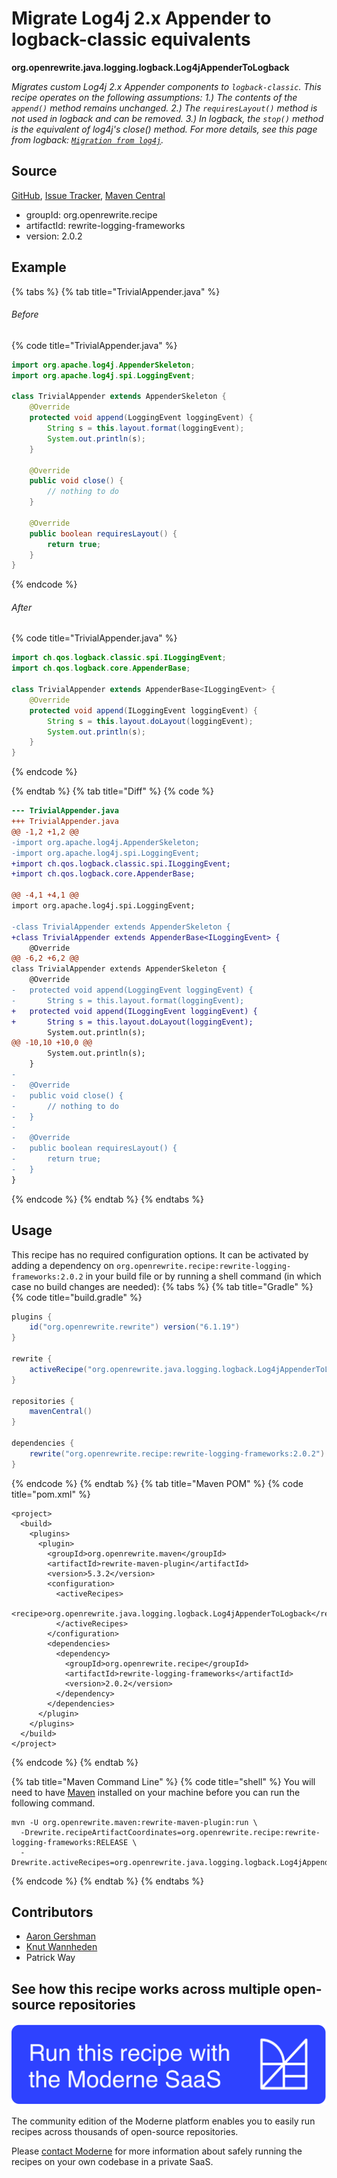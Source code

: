 # Migrate Log4j 2.x Appender to logback-classic equivalents

**org.openrewrite.java.logging.logback.Log4jAppenderToLogback**

_Migrates custom Log4j 2.x Appender components to `logback-classic`. This recipe operates on the following assumptions: 1.) The contents of the `append()` method remains unchanged. 2.) The `requiresLayout()` method is not used in logback and can be removed. 3.) In logback, the `stop()` method is the equivalent of log4j's close() method. For more details, see this page from logback: [`Migration from log4j`](http://logback.qos.ch/manual/migrationFromLog4j.html)._

## Source

[GitHub](https://github.com/openrewrite/rewrite-logging-frameworks/blob/main/src/main/java/org/openrewrite/java/logging/logback/Log4jAppenderToLogback.java), [Issue Tracker](https://github.com/openrewrite/rewrite-logging-frameworks/issues), [Maven Central](https://central.sonatype.com/artifact/org.openrewrite.recipe/rewrite-logging-frameworks/2.0.2/jar)

* groupId: org.openrewrite.recipe
* artifactId: rewrite-logging-frameworks
* version: 2.0.2

## Example


{% tabs %}
{% tab title="TrivialAppender.java" %}

###### Before
{% code title="TrivialAppender.java" %}
```java
import org.apache.log4j.AppenderSkeleton;
import org.apache.log4j.spi.LoggingEvent;

class TrivialAppender extends AppenderSkeleton {
    @Override
    protected void append(LoggingEvent loggingEvent) {
        String s = this.layout.format(loggingEvent);
        System.out.println(s);
    }

    @Override
    public void close() {
        // nothing to do
    }

    @Override
    public boolean requiresLayout() {
        return true;
    }
}
```
{% endcode %}

###### After
{% code title="TrivialAppender.java" %}
```java
import ch.qos.logback.classic.spi.ILoggingEvent;
import ch.qos.logback.core.AppenderBase;

class TrivialAppender extends AppenderBase<ILoggingEvent> {
    @Override
    protected void append(ILoggingEvent loggingEvent) {
        String s = this.layout.doLayout(loggingEvent);
        System.out.println(s);
    }
}
```
{% endcode %}

{% endtab %}
{% tab title="Diff" %}
{% code %}
```diff
--- TrivialAppender.java
+++ TrivialAppender.java
@@ -1,2 +1,2 @@
-import org.apache.log4j.AppenderSkeleton;
-import org.apache.log4j.spi.LoggingEvent;
+import ch.qos.logback.classic.spi.ILoggingEvent;
+import ch.qos.logback.core.AppenderBase;

@@ -4,1 +4,1 @@
import org.apache.log4j.spi.LoggingEvent;

-class TrivialAppender extends AppenderSkeleton {
+class TrivialAppender extends AppenderBase<ILoggingEvent> {
    @Override
@@ -6,2 +6,2 @@
class TrivialAppender extends AppenderSkeleton {
    @Override
-   protected void append(LoggingEvent loggingEvent) {
-       String s = this.layout.format(loggingEvent);
+   protected void append(ILoggingEvent loggingEvent) {
+       String s = this.layout.doLayout(loggingEvent);
        System.out.println(s);
@@ -10,10 +10,0 @@
        System.out.println(s);
    }
-
-   @Override
-   public void close() {
-       // nothing to do
-   }
-
-   @Override
-   public boolean requiresLayout() {
-       return true;
-   }
}
```
{% endcode %}
{% endtab %}
{% endtabs %}


## Usage

This recipe has no required configuration options. It can be activated by adding a dependency on `org.openrewrite.recipe:rewrite-logging-frameworks:2.0.2` in your build file or by running a shell command (in which case no build changes are needed): 
{% tabs %}
{% tab title="Gradle" %}
{% code title="build.gradle" %}
```groovy
plugins {
    id("org.openrewrite.rewrite") version("6.1.19")
}

rewrite {
    activeRecipe("org.openrewrite.java.logging.logback.Log4jAppenderToLogback")
}

repositories {
    mavenCentral()
}

dependencies {
    rewrite("org.openrewrite.recipe:rewrite-logging-frameworks:2.0.2")
}
```
{% endcode %}
{% endtab %}
{% tab title="Maven POM" %}
{% code title="pom.xml" %}
```markup
<project>
  <build>
    <plugins>
      <plugin>
        <groupId>org.openrewrite.maven</groupId>
        <artifactId>rewrite-maven-plugin</artifactId>
        <version>5.3.2</version>
        <configuration>
          <activeRecipes>
            <recipe>org.openrewrite.java.logging.logback.Log4jAppenderToLogback</recipe>
          </activeRecipes>
        </configuration>
        <dependencies>
          <dependency>
            <groupId>org.openrewrite.recipe</groupId>
            <artifactId>rewrite-logging-frameworks</artifactId>
            <version>2.0.2</version>
          </dependency>
        </dependencies>
      </plugin>
    </plugins>
  </build>
</project>
```
{% endcode %}
{% endtab %}

{% tab title="Maven Command Line" %}
{% code title="shell" %}
You will need to have [Maven](https://maven.apache.org/download.cgi) installed on your machine before you can run the following command.

```shell
mvn -U org.openrewrite.maven:rewrite-maven-plugin:run \
  -Drewrite.recipeArtifactCoordinates=org.openrewrite.recipe:rewrite-logging-frameworks:RELEASE \
  -Drewrite.activeRecipes=org.openrewrite.java.logging.logback.Log4jAppenderToLogback
```
{% endcode %}
{% endtab %}
{% endtabs %}

## Contributors
* [Aaron Gershman](mailto:aegershman@gmail.com)
* [Knut Wannheden](mailto:knut@moderne.io)
* Patrick Way


## See how this recipe works across multiple open-source repositories

[![Moderne Link Image](/.gitbook/assets/ModerneRecipeButton.png)](https://app.moderne.io/recipes/org.openrewrite.java.logging.logback.Log4jAppenderToLogback)

The community edition of the Moderne platform enables you to easily run recipes across thousands of open-source repositories.

Please [contact Moderne](https://moderne.io/product) for more information about safely running the recipes on your own codebase in a private SaaS.
